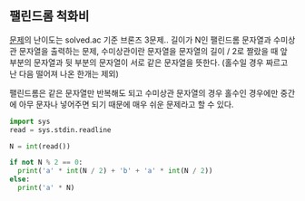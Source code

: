 ## 팰린드롬 척화비

[문제](https://www.acmicpc.net/problem/20944)의 난이도는 solved.ac 기준 브론즈 3문제.. 길이가 N인 팰린드롬 문자열과 수미상관 문자열을 출력하는 문제, 수미상관이란 문자열을 문자열의 길이 / 2로 짤랐을 때 앞 부분의 문자열과 뒷 부분의 문자열이 서로 같은 문자열을 뜻한다. (홀수일 경우 짜르고 난 다음 떨어져 나온 한개는 제외)

팰린드롬은 같은 문자열만 반복해도 되고 수미상관 문자열의 경우 홀수인 경우에만 중간에 아무 문자나 넣어주면 되기 때문에 매우 쉬운 문제라고 할 수 있다.

```py
import sys
read = sys.stdin.readline

N = int(read())

if not N % 2 == 0:
  print('a' * int(N / 2) + 'b' + 'a' * int(N / 2))
else:
  print('a' * N)
```
